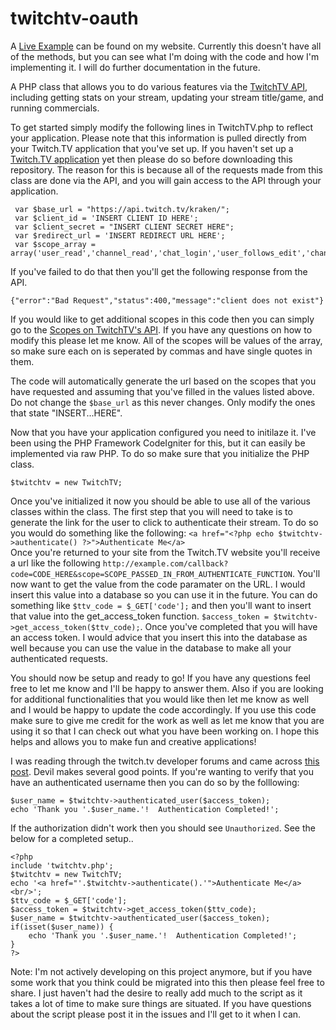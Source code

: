twitchtv-oauth
==============
A [Live Example](http://sandbox.eliasranzschleifer.com/twitch-oauth/examples/) can be found on my website. Currently this doesn't have all of the methods, but you can see what I'm doing with the code and how I'm implementing it. I will do further documentation in the future.

A PHP class that allows you to do various features via the [TwitchTV API](https://github.com/justintv/twitch-api), including getting stats on your stream, updating your stream title/game, and running commercials.

To get started simply modify the following lines in TwitchTV.php to reflect your application. Please note that this information is pulled directly from your Twitch.TV application that you've set up. If you haven't set up a [Twitch.TV application](http://www.twitch.tv/settings/applications) yet then please do so before downloading this repository. The reason for this is because all of the requests made from this class are done via the API, and you will gain access to the API through your application.

     var $base_url = "https://api.twitch.tv/kraken/";
     var $client_id = 'INSERT CLIENT ID HERE';
	 var $client_secret = "INSERT CLIENT SECRET HERE";
	 var $redirect_url = 'INSERT REDIRECT URL HERE';
	 var $scope_array = array('user_read','channel_read','chat_login','user_follows_edit','channel_editor','channel_commercial');

If you've failed to do that then you'll get the following response from the API.

    {"error":"Bad Request","status":400,"message":"client does not exist"}
   
If you would like to get additional scopes in this code then you can simply go to the [Scopes on TwitchTV's API](https://github.com/justintv/Twitch-API/blob/master/authentication.md#scopes). If you have any questions on how to modify this please let me know. All of the scopes will be values of the array, so make sure each on is seperated by commas and have single quotes in them.

The code will automatically generate the url based on the scopes that you have requested and assuming that you've filled in the values listed above. Do not change the `$base_url` as this never changes. Only modify the ones that state "INSERT...HERE".

Now that you have your application configured you need to initilaze it. I've been using the PHP Framework CodeIgniter for this, but it can easily be implemented via raw PHP. To do so make sure that you initialize the PHP class.

    $twitchtv = new TwitchTV;
Once you've initialized it now you should be able to use all of the various classes within the class. The first step that you will need to take is to generate the link for the user to click to authenticate their stream. To do so you would do something like the following:
    `<a href="<?php echo $twitchtv->authenticate() ?>">Authenticate Me</a>`   
Once you're returned to your site from the Twitch.TV website you'll receive a url like the following `http://example.com/callback?code=CODE_HERE&scope=SCOPE_PASSED_IN_FROM_AUTHENTICATE_FUNCTION`. You'll now want to get the value from the code paramater on the URL. I would insert this value into a database so you can use it in the future. You can do something like `$ttv_code = $_GET['code'];` and then you'll want to insert that value into the get_access_token function. `$access_token = $twitchtv->get_access_token($ttv_code);`. Once you've completed that you will have an access token. I would advice that you insert this into the database as well because you can use the value in the database to make all your authenticated requests.

You should now be setup and ready to go! If you have any questions feel free to let me know and I'll be happy to answer them. Also if you are looking for additional functionalities that you would like then let me know as well and I would be happy to update the code accordingly. If you use this code make sure to give me credit for the work as well as let me know that you are using it so that I can check out what you have been working on. I hope this helps and allows you to make fun and creative applications!

I was reading through the twitch.tv developer forums and came across [this post](https://discuss.dev.twitch.tv/t/getting-twitch-username-php-and-oauth/1239/5). Devil makes several good points. If you're wanting to verify that you have an authenticated username then you can do so by the folllowing:

    $user_name = $twitchtv->authenticated_user($access_token);
    echo 'Thank you '.$user_name.'!  Authentication Completed!';

If the authorization didn't work then you should see `Unauthorized`.  See the below for a completed setup..

    <?php
    include 'twitchtv.php';
    $twitchtv = new TwitchTV;
    echo '<a href="'.$twitchtv->authenticate().'">Authenticate Me</a><br/>';
    $ttv_code = $_GET['code'];
    $access_token = $twitchtv->get_access_token($ttv_code);
    $user_name = $twitchtv->authenticated_user($access_token);
    if(isset($user_name)) {
        echo 'Thank you '.$user_name.'!  Authentication Completed!';
    }
    ?>

Note: I'm not actively developing on this project anymore, but if you have some work that you think could be migrated into this then please feel free to share. I just haven't had the desire to really add much to the script as it takes a lot of time to make sure things are situated. If you have questions about the script please post it in the issues and I'll get to it when I can.